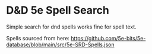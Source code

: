 # D&D 5e Spell Search

Simple search for dnd spells works fine for spell text.

Spells sourced from here:
<https://github.com/5e-bits/5e-database/blob/main/src/5e-SRD-Spells.json>
